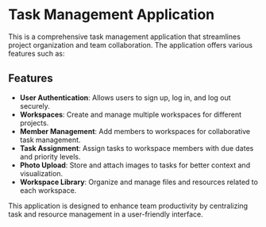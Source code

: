 # Task Management Application

This is a comprehensive task management application that streamlines project organization and team collaboration. The application offers various features such as:

## Features

- **User Authentication**: Allows users to sign up, log in, and log out securely.
- **Workspaces**: Create and manage multiple workspaces for different projects.
- **Member Management**: Add members to workspaces for collaborative task management.
- **Task Assignment**: Assign tasks to workspace members with due dates and priority levels.
- **Photo Upload**: Store and attach images to tasks for better context and visualization.
- **Workspace Library**: Organize and manage files and resources related to each workspace.

This application is designed to enhance team productivity by centralizing task and resource management in a user-friendly interface.
